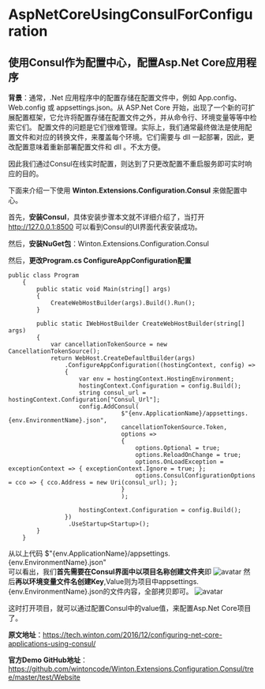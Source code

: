 # AspNetCoreUsingConsulForConfiguration
## 使用Consul作为配置中心，配置Asp.Net Core应用程序
**背景**：通常，.Net 应用程序中的配置存储在配置文件中，例如 App.config、Web.config 或 appsettings.json。从 ASP.Net Core 开始，出现了一个新的可扩展配置框架，它允许将配置存储在配置文件之外，并从命令行、环境变量等等中检索它们。
配置文件的问题是它们很难管理。实际上，我们通常最终做法是使用配置文件和对应的转换文件，来覆盖每个环境。它们需要与 dll 一起部署，因此，更改配置意味着重新部署配置文件和 dll 。不太方便。

因此我们通过Consul在线实时配置，则达到了只更改配置不重启服务即可实时响应的目的。

下面来介绍一下使用 **Winton.Extensions.Configuration.Consul** 来做配置中心。

首先，**安装Consul**，具体安装步骤本文就不详细介绍了，当打开 http://127.0.0.1:8500 可以看到Consul的UI界面代表安装成功。

然后，**安装NuGet包**：Winton.Extensions.Configuration.Consul

然后，**更改Program.cs ConfigureAppConfiguration配置**
```
public class Program
    {
        public static void Main(string[] args)
        {
            CreateWebHostBuilder(args).Build().Run();
        }

        public static IWebHostBuilder CreateWebHostBuilder(string[] args)
        {
            var cancellationTokenSource = new CancellationTokenSource();
            return WebHost.CreateDefaultBuilder(args)
                .ConfigureAppConfiguration((hostingContext, config) =>
                {
                    var env = hostingContext.HostingEnvironment;
                    hostingContext.Configuration = config.Build();
                    string consul_url = hostingContext.Configuration["Consul_Url"];
                    config.AddConsul(
                                $"{env.ApplicationName}/appsettings.{env.EnvironmentName}.json",
                                cancellationTokenSource.Token,
                                options =>
                                {
                                    options.Optional = true;
                                    options.ReloadOnChange = true;
                                    options.OnLoadException = exceptionContext => { exceptionContext.Ignore = true; };
                                    options.ConsulConfigurationOptions = cco => { cco.Address = new Uri(consul_url); };
                                }
                                );

                    hostingContext.Configuration = config.Build();
                })
                 .UseStartup<Startup>();
        }
    }
```
从以上代码 $"{env.ApplicationName}/appsettings.{env.EnvironmentName}.json"  
可以看出，我们**首先需要在Consul界面中以项目名称创建文件夹**即
![avatar](https://img-blog.csdnimg.cn/20190711111155899.png)
然后**再以环境变量文件名创建Key**,Value则为项目中appsettings.{env.EnvironmentName}.json的文件内容，全部拷贝即可。
![avatar](https://img-blog.csdnimg.cn/20190711112358353.png)

这时打开项目，就可以通过配置Consul中的value值，来配置Asp.Net Core项目了。 

**原文地址**：https://tech.winton.com/2016/12/configuring-net-core-applications-using-consul/

**官方Demo GitHub地址**：https://github.com/wintoncode/Winton.Extensions.Configuration.Consul/tree/master/test/Website

